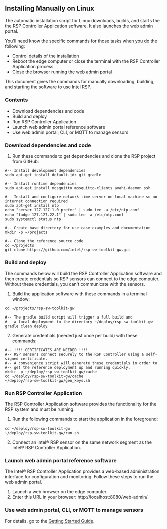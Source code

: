 ## Installing Manually on Linux
The automatic installation script for Linux downloads, builds, and starts the the RSP Controller Application software. It also launches the web admin portal. 

You'll need know the specific commands for those tasks when you do the following:

 - Control details of the installation
 - Reboot the edge computer or close the terminal with the RSP Controller Application process
 - Close the browser running the web admin portal

This document gives the commands for manually downloading, building, and starting the software to use Intel RSP.

### Contents
- Download dependencies and code
- Build and deploy
- Run RSP Controller Application
- Launch web admin portal reference software
- Use web admin portal, CLI, or MQTT to manage sensors

### Download dependencies and code
1. Run these commands to get dependencies and clone the RSP project from GitHub:
```
#-- Install development dependencies
sudo apt-get install default-jdk git gradle

#-- Install runtime dependencies
sudo apt-get install mosquitto mosquitto-clients avahi-daemon ssh

#-- Install and configure network time server on local machine so no internet connection required
sudo apt-get install ntp
echo "server 127.127.1.0 prefer" | sudo tee -a /etc/ntp.conf
echo "fudge 127.127.22.1" | sudo tee -a /etc/ntp.conf
sudo systemctl status ntp

#-- Create base directory for use case examples and documentation
mkdir -p ~/projects

#-- Clone the reference source code
cd ~/projects
git clone https://github.com/intel/rsp-sw-toolkit-gw.git
```

### Build and deploy
The commands below will build the RSP Controller Application software and then create credentials so RSP sensors can connect to the edge computer. Without these credentials, you can't communicate with the sensors.
1. Build the application software with these commands in a terminal window:
```
cd ~/projects/rsp-sw-toolkit-gw

#-- The gradle build script will trigger a full build and
#-- a local deployment to the directory ~/deploy/rsp-sw-toolkit-gw 
gradle clean deploy
```
2. Generate credentials (needed just once per build) with these commands:
```
#-- !!!! CERTIFICATES ARE NEEDED !!!!
#-- RSP sensors connect securely to the RSP Controller using a self-signed certificate.
#-- A convenience script will generate these credentials in order to
#-- get the reference deployment up and running quickly.
mkdir -p ~/deploy/rsp-sw-toolkit-gw/cache
cd ~/deploy/rsp-sw-toolkit-gw/cache
~/deploy/rsp-sw-toolkit-gw/gen_keys.sh
```

### Run RSP Controller Application
The RSP Controller Application software provides the functionality for the RSP system and must be running. 
1. Run the following commands to start the application in the foreground:
```
cd ~/deploy/rsp-sw-toolkit-gw
~/deploy/rsp-sw-toolkit-gw/run.sh
```
2. Connect an Intel&reg; RSP sensor on the same network segment as the Intel&reg; RSP Controller Application. 

### Launch web admin portal reference software

The Intel&reg; RSP Controller Application provides a web-based administration interface for configuration and monitoring. Follow these steps to run the web admin portal.
1. Launch a web browser on the edge computer. 
2. Enter this URL in your browser:
	http://localhost:8080/web-admin/

### Use web admin portal, CLI, or MQTT to manage sensors
For details, go to the [Getting Started Guide](https://github.com/baychub/cb-gsg/blob/master/docs/Getting-Started.md).
